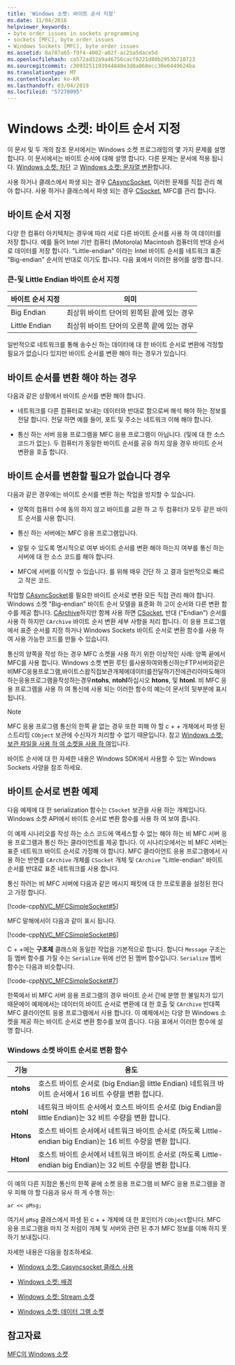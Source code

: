 ```yaml
---
title: 'Windows 소켓: 바이트 순서 지정'
ms.date: 11/04/2016
helpviewer_keywords:
- byte order issues in sockets programming
- sockets [MFC], byte order issues
- Windows Sockets [MFC], byte order issues
ms.assetid: 8a787a65-f9f4-4002-a02f-ac25a5dace5d
ms.openlocfilehash: ca572ad32a9a46756cacf0221d80b2953b710723
ms.sourcegitcommit: c3093251193944840e3d0a068ecc30e6449624ba
ms.translationtype: MT
ms.contentlocale: ko-KR
ms.lasthandoff: 03/04/2019
ms.locfileid: "57278095"
---
```

# <a name="windows-sockets-byte-ordering"></a>Windows 소켓: 바이트 순서 지정

이 문서 및 두 개의 참조 문서에서는 Windows 소켓 프로그래밍의 몇 가지 문제를 설명합니다. 이 문서에서는 바이트 순서에 대해 설명 합니다. 다른 문제는 문서에 적용 됩니다. [Windows 소켓: 차단](../mfc/windows-sockets-blocking.md) 고 [Windows 소켓: 문자열 변환](../mfc/windows-sockets-converting-strings.md)합니다.

사용 하거나 클래스에서 파생 되는 경우 [CAsyncSocket](../mfc/reference/casyncsocket-class.md), 이러한 문제를 직접 관리 해야 합니다. 사용 하거나 클래스에서 파생 되는 경우 [CSocket](../mfc/reference/csocket-class.md), MFC를 관리 합니다.

## <a name="byte-ordering"></a>바이트 순서 지정

다양 한 컴퓨터 아키텍처는 경우에 따라 서로 다른 바이트 순서를 사용 하 여 데이터를 저장 합니다. 예를 들어 Intel 기반 컴퓨터 (Motorola) Macintosh 컴퓨터의 반대 순서로 데이터를 저장 합니다. "Little-endian" 이라는 Intel 바이트 순서를 네트워크 표준 "Big-endian" 순서의 반대로 이기도 합니다. 다음 표에서 이러한 용어를 설명 합니다.

### <a name="big--and-little-endian-byte-ordering"></a>큰-및 Little Endian 바이트 순서 지정

|바이트 순서 지정|의미|
|-------------------|-------------|
|Big Endian|최상위 바이트 단어의 왼쪽된 끝에 있는 경우|
|Little Endian|최상위 바이트 단어의 오른쪽 끝에 있는 경우|

일반적으로 네트워크를 통해 송수신 하는 데이터에 대 한 바이트 순서로 변환에 걱정할 필요가 없습니다 있지만 바이트 순서를 변환 해야 하는 경우가 있습니다.

## <a name="when-you-must-convert-byte-orders"></a>바이트 순서를 변환 해야 하는 경우

다음과 같은 상황에서 바이트 순서를 변환 해야 합니다.

- 네트워크를 다른 컴퓨터로 보내는 데이터와 반대로 함으로써 해석 해야 하는 정보를 전달 합니다. 전달 하면 예를 들어, 포트 및 주소는 네트워크 이해 해야 합니다.

- 통신 하는 서버 응용 프로그램을 MFC 응용 프로그램이 아닙니다. (및에 대 한 소스 코드가 없는). 두 컴퓨터가 동일한 바이트 순서를 공유 하지 않을 경우 바이트 순서 변환을 호출 합니다.

## <a name="when-you-do-not-have-to-convert-byte-orders"></a>바이트 순서를 변환할 필요가 없습니다 경우

다음과 같은 경우에는 바이트 순서를 변환 하는 작업을 방지할 수 있습니다.

- 양쪽의 컴퓨터 수에 동의 하지 않고 바이트를 교환 하 고 두 컴퓨터가 모두 같은 바이트 순서를 사용 합니다.

- 통신 하는 서버에는 MFC 응용 프로그램입니다.

- 알릴 수 있도록 명시적으로 여부 바이트 순서를 변환 해야 하는지 여부를 통신 하는 서버에 대 한 소스 코드를 해야 합니다.

- MFC에 서버를 이식할 수 있습니다. 를 위해 매우 간단 하 고 결과 일반적으로 빠르고 작은 코드.

작업할 [CAsyncSocket](../mfc/reference/casyncsocket-class.md)를 필요한 바이트 순서로 변환 모든 직접 관리 해야 합니다. Windows 소켓 "Big-endian" 바이트 순서 모델을 표준화 하 고이 순서와 다른 변환 함수를 제공 합니다. [CArchive](../mfc/reference/carchive-class.md)하지만 함께 사용 하면 [CSocket](../mfc/reference/csocket-class.md), 반대 ("Endian") 순서를 사용 하 하지만 `CArchive` 바이트 순서 변환 세부 사항을 처리 합니다. 이 응용 프로그램에서 표준 순서를 지정 하거나 Windows Sockets 바이트 순서로 변환 함수를 사용 하 여 사용 가능한 코드를 만들 수 있습니다.

통신의 양쪽을 작성 하는 경우 MFC 소켓을 사용 하기 위한 이상적인 사례: 양쪽 끝에서 MFC를 사용 합니다. Windows 소켓 변환 루틴 를사용하여와통신하는FTP서버와같은비MFC응용프로그램,바이트스왑직접보관개체에데이터를전달하기전에관리아마도해야하는응용프로그램을작성하는경우**ntohs**, **ntohl**하십시오 **htons**, 및 **htonl**. 비 MFC 응용 프로그램을 사용 하 여 통신에 사용 되는 이러한 함수의 예는이 문서의 뒷부분에 표시 됩니다.

> [!NOTE]
>  MFC 응용 프로그램 통신의 한쪽 끝 없는 경우 또한 피해 야 할 c + + 개체에서 파생 된 스트리밍 `CObject` 보관에 수신자가 처리할 수 없기 때문입니다. 참고 [Windows 소켓: 보관 파일을 사용 하 여 소켓을 사용 하 여](../mfc/windows-sockets-using-sockets-with-archives.md)입니다.

바이트 순서에 대 한 자세한 내용은 Windows SDK에서 사용할 수 있는 Windows Sockets 사양을 참조 하세요.

## <a name="a-byte-order-conversion-example"></a>바이트 순서로 변환 예제

다음 예제에 대 한 serialization 함수는 `CSocket` 보관을 사용 하는 개체입니다. Windows 소켓 API에서 바이트 순서로 변환 함수를 사용 하 여 보여 줍니다.

이 예제 시나리오를 작성 하는 소스 코드에 액세스할 수 없는 해야 하는 비 MFC 서버 응용 프로그램과 통신 하는 클라이언트를 제공 합니다. 이 시나리오에서는 비 MFC 서버는 표준 네트워크 바이트 순서로 가정해 야 합니다. MFC 클라이언트 응용 프로그램에서 사용 하는 반면를 `CArchive` 개체를 `CSocket` 개체 및 `CArchive` "Little-endian" 바이트 순서를 반대로 표준 네트워크를 사용 합니다.

통신 하려는 비 MFC 서버에 다음과 같은 메시지 패킷에 대 한 프로토콜을 설정된 한다고 가정 합니다.

[!code-cpp[NVC_MFCSimpleSocket#5](../mfc/codesnippet/cpp/windows-sockets-byte-ordering_1.cpp)]

MFC 말해에서이 다음과 같이 표시 됩니다.

[!code-cpp[NVC_MFCSimpleSocket#6](../mfc/codesnippet/cpp/windows-sockets-byte-ordering_2.cpp)]

C + +에는 **구조체** 클래스와 동일한 작업을 기본적으로 합니다. 합니다 `Message` 구조는 등 멤버 함수를 가질 수는 `Serialize` 위에 선언 된 멤버 함수입니다. `Serialize` 멤버 함수는 다음과 비슷합니다.

[!code-cpp[NVC_MFCSimpleSocket#7](../mfc/codesnippet/cpp/windows-sockets-byte-ordering_3.cpp)]

한쪽에서 비 MFC 서버 응용 프로그램의 경우 바이트 순서 간에 분명 한 불일치가 있기 때문에이 예제에서는 데이터의 바이트 순서로 변환에 대 한 호출 및 `CArchive` 반대쪽 MFC 클라이언트 응용 프로그램에서 사용 합니다. 이 예제에서는 다양 한 Windows 소켓을 제공 하는 바이트 순서로 변환 함수를 보여 줍니다. 다음 표에서 이러한 함수에 설명 합니다.

### <a name="windows-sockets-byte-order-conversion-functions"></a>Windows 소켓 바이트 순서로 변환 함수

|기능|용도|
|--------------|-------------|
|**ntohs**|호스트 바이트 순서로 (big Endian을 little Endian) 네트워크 바이트 순서에서 16 비트 수량을 변환 합니다.|
|**ntohl**|네트워크 바이트 순서에서 호스트 바이트 순서로 (big Endian을 little Endian)는 32 비트 수량을 변환 합니다.|
|**Htons**|호스트 바이트 순서에서 네트워크 바이트 순서로 (하도록 Little-endian big Endian)는 16 비트 수량을 변환 합니다.|
|**Htonl**|호스트 바이트 순서에서 네트워크 바이트 순서로 (하도록 Little-endian big Endian)는 32 비트 수량을 변환 합니다.|

이 예의 다른 지점은 통신의 한쪽 끝에 소켓 응용 프로그램 비 MFC 응용 프로그램을 경우 피해 야 할 다음과 유사 하 게 수행 하는:

`ar << pMsg;`

여기서 `pMsg` 클래스에서 파생 된 c + + 개체에 대 한 포인터가 `CObject`합니다. MFC 응용 프로그램을 마치 것 처럼이 개체 및 서버와 관련 된 추가 MFC 정보를 이해 하지 못하기 보내집니다.

자세한 내용은 다음을 참조하세요.

- [Windows 소켓: Casyncsocket 클래스 사용](../mfc/windows-sockets-using-class-casyncsocket.md)

- [Windows 소켓: 배경](../mfc/windows-sockets-background.md)

- [Windows 소켓: Stream 소켓](../mfc/windows-sockets-stream-sockets.md)

- [Windows 소켓: 데이터 그램 소켓](../mfc/windows-sockets-datagram-sockets.md)

## <a name="see-also"></a>참고자료

[MFC의 Windows 소켓](../mfc/windows-sockets-in-mfc.md)
